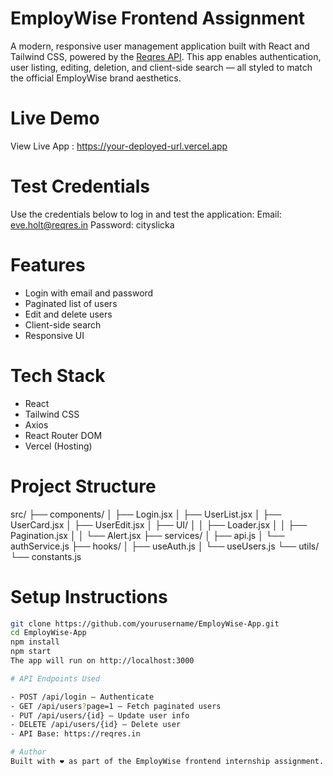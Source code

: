 # EmployWise Frontend Assignment

A modern, responsive user management application built with React and Tailwind CSS, powered by the [Reqres API](https://reqres.in). This app enables authentication, user listing, editing, deletion, and client-side search — all styled to match the official EmployWise brand aesthetics.

# Live Demo

View Live App : https://your-deployed-url.vercel.app

# Test Credentials

Use the credentials below to log in and test the application:
Email: eve.holt@reqres.in 
Password: cityslicka

# Features
- Login with email and password
- Paginated list of users
- Edit and delete users
- Client-side search
- Responsive UI

# Tech Stack

- React
- Tailwind CSS
- Axios
- React Router DOM
- Vercel (Hosting)

# Project Structure

src/
├── components/
│   ├── Login.jsx
│   ├── UserList.jsx
│   ├── UserCard.jsx
│   ├── UserEdit.jsx
│   ├── UI/
│   │   ├── Loader.jsx
│   │   ├── Pagination.jsx
│   │   └── Alert.jsx
├── services/
│   ├── api.js
│   └── authService.js
├── hooks/
│   ├── useAuth.js
│   └── useUsers.js
└── utils/
    └── constants.js

# Setup Instructions

```bash
git clone https://github.com/yourusername/EmployWise-App.git
cd EmployWise-App
npm install
npm start
The app will run on http://localhost:3000

# API Endpoints Used

- POST /api/login – Authenticate
- GET /api/users?page=1 – Fetch paginated users
- PUT /api/users/{id} – Update user info
- DELETE /api/users/{id} – Delete user
- API Base: https://reqres.in

# Author
Built with ❤️ as part of the EmployWise frontend internship assignment.




